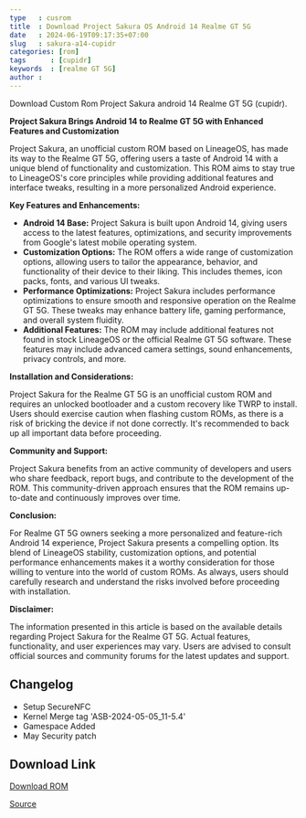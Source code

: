 ```yaml
---
type   : cusrom
title  : Download Project Sakura OS Android 14 Realme GT 5G
date   : 2024-06-19T09:17:35+07:00
slug   : sakura-a14-cupidr
categories: [rom]
tags      : [cupidr]
keywords  : [realme GT 5G]
author : 
---
```


Download Custom Rom Project Sakura android 14 Realme GT 5G (cupidr).

**Project Sakura Brings Android 14 to Realme GT 5G with Enhanced Features and Customization**

Project Sakura, an unofficial custom ROM based on LineageOS, has made its way to the Realme GT 5G, offering users a taste of Android 14 with a unique blend of functionality and customization. This ROM aims to stay true to LineageOS's core principles while providing additional features and interface tweaks, resulting in a more personalized Android experience.

**Key Features and Enhancements:**

* **Android 14 Base:** Project Sakura is built upon Android 14, giving users access to the latest features, optimizations, and security improvements from Google's latest mobile operating system.
* **Customization Options:** The ROM offers a wide range of customization options, allowing users to tailor the appearance, behavior, and functionality of their device to their liking. This includes themes, icon packs, fonts, and various UI tweaks.
* **Performance Optimizations:** Project Sakura includes performance optimizations to ensure smooth and responsive operation on the Realme GT 5G. These tweaks may enhance battery life, gaming performance, and overall system fluidity.
* **Additional Features:** The ROM may include additional features not found in stock LineageOS or the official Realme GT 5G software. These features may include advanced camera settings, sound enhancements, privacy controls, and more.

**Installation and Considerations:**

Project Sakura for the Realme GT 5G is an unofficial custom ROM and requires an unlocked bootloader and a custom recovery like TWRP to install. Users should exercise caution when flashing custom ROMs, as there is a risk of bricking the device if not done correctly. It's recommended to back up all important data before proceeding.

**Community and Support:**

Project Sakura benefits from an active community of developers and users who share feedback, report bugs, and contribute to the development of the ROM. This community-driven approach ensures that the ROM remains up-to-date and continuously improves over time.

**Conclusion:**

For Realme GT 5G owners seeking a more personalized and feature-rich Android 14 experience, Project Sakura presents a compelling option. Its blend of LineageOS stability, customization options, and potential performance enhancements makes it a worthy consideration for those willing to venture into the world of custom ROMs. As always, users should carefully research and understand the risks involved before proceeding with installation.

**Disclaimer:**

The information presented in this article is based on the available details regarding Project Sakura for the Realme GT 5G. Actual features, functionality, and user experiences may vary. Users are advised to consult official sources and community forums for the latest updates and support.


## Changelog
- Setup SecureNFC
- Kernel Merge tag 'ASB-2024-05-05_11-5.4'
- Gamespace Added
- May Security patch

## Download Link
[Download ROM](https://sourceforge.net/projects/projectsakura/files/cupidr/)

[Source](https://projectsakura.me/download/#/cupidr/ProjectSakura-9.1-20240522-2024-GAPPS-cupidr-OFFICIAL.zip)



